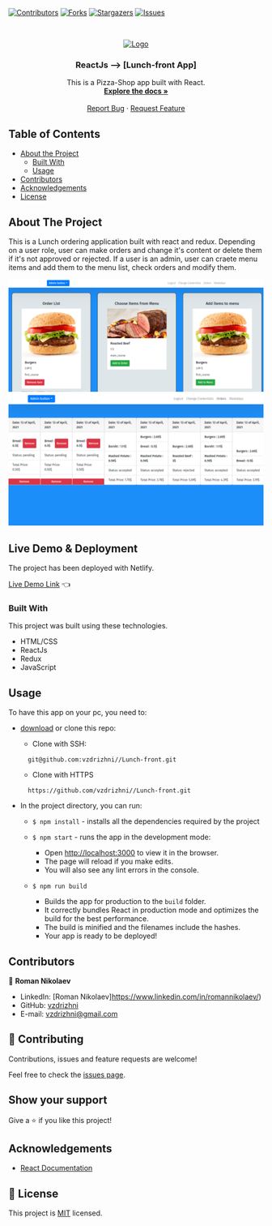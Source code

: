 <!--
*** Thanks for checking out this README Template. If you have a suggestion that would
*** make this better, please fork the repo and create a pull request or simply open
*** an issue with the tag "enhancement".
*** Thanks again! Now go create something AMAZING! :D
-->

<!-- PROJECT SHIELDS -->
<!--
*** I'm using markdown "reference style" links for readability.
*** Reference links are enclosed in brackets [ ] instead of parentheses ( ).
*** See the bottom of this document for the declaration of the reference variables
*** for contributors-url, forks-url, etc. This is an optional, concise syntax you may use.
*** https://www.markdownguide.org/basic-syntax/#reference-style-links
-->
[![Contributors][contributors-shield]][contributors-url]
[![Forks][forks-shield]][forks-url]
[![Stargazers][stars-shield]][stars-url]
[![Issues][issues-shield]][issues-url]


<!-- PROJECT LOGO -->
<br />
<p align="center">  
  <a href="https://github.com/vzdrizhni/Lunch-front">
    <img src="src/assets/pictures/nick.png" alt="Logo" width="80" height="120">
  </a>

  <h3 align="center">ReactJs --> [Lunch-front App]</h3>

  <p align="center">
    This is a Pizza-Shop app built with React.
    <br />
    <a href="https://github.com/vzdrizhni//Lunch-front"><strong>Explore the docs »</strong></a>
    <br />
    <br />
    <a href="https://github.com/vzdrizhni//Lunch-front/issues">Report Bug</a>
    ·
    <a href="https://github.com/vzdrizhni//Lunch-front/issues">Request Feature</a>
  </p>
</p>

<!-- TABLE OF CONTENTS -->
## Table of Contents

* [About the Project](#about-the-project)
  * [Built With](#built-with)
  * [Usage](#usage)
* [Contributors](#contributors)
* [Acknowledgements](#acknowledgements)
* [License](#license)

<!-- ABOUT THE PROJECT -->
## About The Project
This is a Lunch ordering application built with react and redux. Depending on a user role, user can make orders and change it's content or delete them if it's not approved or rejected. If a user is an admin, user can craete menu items and add them to the menu list, check orders and modify them.

![screenshot-1](src/assets/Screenshot1.PNG)
![screenshot-2](src/assets/Screenshot2.PNG)

## Live Demo & Deployment
The project has been deployed with Netlify.

[Live Demo Link](https://brave-bartik-8bb11a.netlify.app/) :point_left:

### Built With
This project was built using these technologies.
* HTML/CSS
* ReactJs
* Redux
* JavaScript

<!-- INSTALLATION -->
## Usage

To have this app on your pc, you need to:
* [download](https://github.com/vzdrizhni//Lunch-front/archive/develop.zip) or clone this repo:
  - Clone with SSH:
  ```
    git@github.com:vzdrizhni//Lunch-front.git
  ```
  - Clone with HTTPS
  ```
    https://github.com/vzdrizhni//Lunch-front.git
  ```

* In the project directory, you can run:

  - `$ npm install` - installs all the dependencies required by the project

  - `$ npm start` - runs the app in the development mode:
    - Open [http://localhost:3000](http://localhost:3000) to view it in the browser.
    - The page will reload if you make edits.
    - You will also see any lint errors in the console.

  - `$ npm run build`
    - Builds the app for production to the `build` folder.
    - It correctly bundles React in production mode and optimizes the build for the best performance.
    - The build is minified and the filenames include the hashes.
    - Your app is ready to be deployed!

<!-- CONTACT -->
## Contributors

👤 **Roman Nikolaev**

- LinkedIn: [Roman Nikolaev]https://www.linkedin.com/in/romannikolaev/)
- GitHub: [vzdrizhni](https://github.com/vzdrizhni)
- E-mail: vzdrizhni@gmail.com

## :handshake: Contributing

Contributions, issues and feature requests are welcome!

Feel free to check the [issues page](https://github.com/vzdrizhni//Lunch-front/issues).

## Show your support

Give a :star: if you like this project!

<!-- ACKNOWLEDGEMENTS -->
## Acknowledgements
* [React Documentation](https://reactjs.org/docs/getting-started.html)

<!-- MARKDOWN LINKS & IMAGES -->
<!-- https://www.markdownguide.org/basic-syntax/#reference-style-links -->
[contributors-shield]: https://img.shields.io/github/contributors/vzdrizhni/Lunch-front.svg?style=flat-square
[contributors-url]: https://github.com/vzdrizhni/Lunch-front/graphs/contributors
[forks-shield]: https://img.shields.io/github/forks/vzdrizhni/Lunch-front.svg?style=flat-square
[forks-url]: https://github.com/vzdrizhni/Lunch-front/network/members
[stars-shield]: https://img.shields.io/github/stars/vzdrizhni/Lunch-front.svg?style=flat-square
[stars-url]: https://github.com/vzdrizhni/Lunch-front/stargazers
[issues-shield]: https://img.shields.io/github/issues/vzdrizhni/Lunch-front.svg?style=flat-square
[issues-url]: https://github.com/vzdrizhni/Lunch-front/issues

## 📝 License

This project is [MIT](https://opensource.org/licenses/MIT) licensed.
